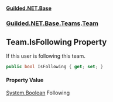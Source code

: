 
#### [Guilded.NET.Base](index 'index')
### [Guilded.NET.Base.Teams](index#Guilded_NET_Base_Teams 'Guilded.NET.Base.Teams').[Team](Team 'Guilded.NET.Base.Teams.Team')
## Team.IsFollowing Property
If this user is following this team.  
```csharp
public bool IsFollowing { get; set; }
```

#### Property Value
[System.Boolean](https://docs.microsoft.com/en-us/dotnet/api/System.Boolean 'System.Boolean')
Following
